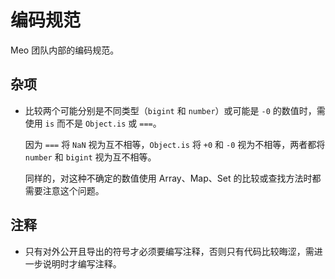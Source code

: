 # 编码规范

Meo 团队内部的编码规范。

## 杂项

- 比较两个可能分别是不同类型（`bigint` 和 `number`）或可能是 `-0` 的数值时，需使用 `is` 而不是 `Object.is` 或 `===`。

  因为 `===` 将 `NaN` 视为互不相等，`Object.is` 将 `+0` 和 `-0` 视为不相等，两者都将 `number` 和 `bigint` 视为互不相等。

  同样的，对这种不确定的数值使用 Array、Map、Set 的比较或查找方法时都需要注意这个问题。

## 注释

- 只有对外公开且导出的符号才必须要编写注释，否则只有代码比较晦涩，需进一步说明时才编写注释。
